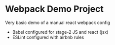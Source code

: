 # Webpack Demo Project
Very basic demo of a manual react webpack config

- Babel configured for stage-2 JS and react (jsx)
- ESLint configured with airbnb rules
